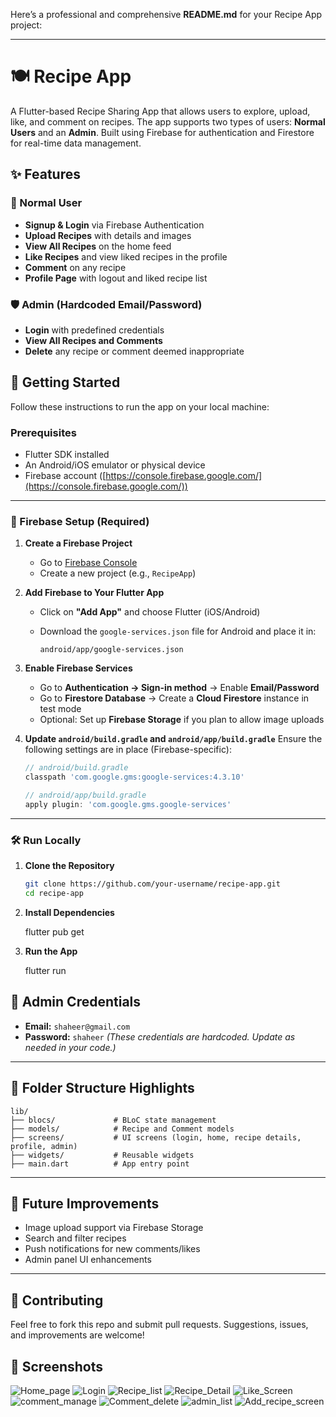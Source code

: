 Here’s a professional and comprehensive **README.md** for your Recipe App project:

---

# 🍽️ Recipe App

A Flutter-based Recipe Sharing App that allows users to explore, upload, like, and comment on recipes. The app supports two types of users: **Normal Users** and an **Admin**. Built using Firebase for authentication and Firestore for real-time data management.

## ✨ Features

### 👤 Normal User

* **Signup & Login** via Firebase Authentication
* **Upload Recipes** with details and images
* **View All Recipes** on the home feed
* **Like Recipes** and view liked recipes in the profile
* **Comment** on any recipe
* **Profile Page** with logout and liked recipe list

### 🛡️ Admin (Hardcoded Email/Password)

* **Login** with predefined credentials
* **View All Recipes and Comments**
* **Delete** any recipe or comment deemed inappropriate


## 🚀 Getting Started

Follow these instructions to run the app on your local machine:

### Prerequisites

* Flutter SDK installed
* An Android/iOS emulator or physical device
* Firebase account ([https://console.firebase.google.com/](https://console.firebase.google.com/))

---

### 🔧 Firebase Setup (Required)

1. **Create a Firebase Project**

   * Go to [Firebase Console](https://console.firebase.google.com/)
   * Create a new project (e.g., `RecipeApp`)

2. **Add Firebase to Your Flutter App**

   * Click on **"Add App"** and choose Flutter (iOS/Android)
   * Download the `google-services.json` file for Android and place it in:

     ```
     android/app/google-services.json
     ```

3. **Enable Firebase Services**

   * Go to **Authentication → Sign-in method** → Enable **Email/Password**
   * Go to **Firestore Database** → Create a **Cloud Firestore** instance in test mode
   * Optional: Set up **Firebase Storage** if you plan to allow image uploads

4. **Update `android/build.gradle` and `android/app/build.gradle`**
   Ensure the following settings are in place (Firebase-specific):

   ```gradle
   // android/build.gradle
   classpath 'com.google.gms:google-services:4.3.10'

   // android/app/build.gradle
   apply plugin: 'com.google.gms.google-services'
   ```

---

### 🛠️ Run Locally

1. **Clone the Repository**

   ```bash
   git clone https://github.com/your-username/recipe-app.git
   cd recipe-app
   ```

2. **Install Dependencies**

   flutter pub get

3. **Run the App**

   flutter run

## 🔐 Admin Credentials

* **Email:** `shaheer@gmail.com`
* **Password:** `shaheer`
  *(These credentials are hardcoded. Update as needed in your code.)*

---

## 📁 Folder Structure Highlights

```
lib/
├── blocs/             # BLoC state management
├── models/            # Recipe and Comment models
├── screens/           # UI screens (login, home, recipe details, profile, admin)
├── widgets/           # Reusable widgets
├── main.dart          # App entry point
```

---

## 📌 Future Improvements

* Image upload support via Firebase Storage
* Search and filter recipes
* Push notifications for new comments/likes
* Admin panel UI enhancements

---

## 🤝 Contributing

Feel free to fork this repo and submit pull requests. Suggestions, issues, and improvements are welcome!


## 📸 Screenshots

![Home_page](https://github.com/user-attachments/assets/9c413b6a-c51b-4552-b925-51e2162d05bd)
![Login](https://github.com/user-attachments/assets/616de705-d299-41d5-a691-aba8f0c8279a)
![Recipe_list](https://github.com/user-attachments/assets/091f027e-83bb-4b26-bf85-2b0c6c7d3801)
![Recipe_Detail](https://github.com/user-attachments/assets/f17cda45-6932-4a0a-aa82-d5d74c999dc7)
![Like_Screen](https://github.com/user-attachments/assets/dce10efc-cd20-4755-8446-8a8e40f42113)
![comment_manage](https://github.com/user-attachments/assets/2deb807d-7f2e-4e3f-865a-fccdd0deeea8)
![Comment_delete](https://github.com/user-attachments/assets/08bf064f-4377-41fa-88ca-be698921189a)
![admin_list](https://github.com/user-attachments/assets/9eca222c-c189-4be7-84cc-18091b85df86)
![Add_recipe_screen](https://github.com/user-attachments/assets/348f465c-4839-4965-9a91-e2501d8eaca2)









